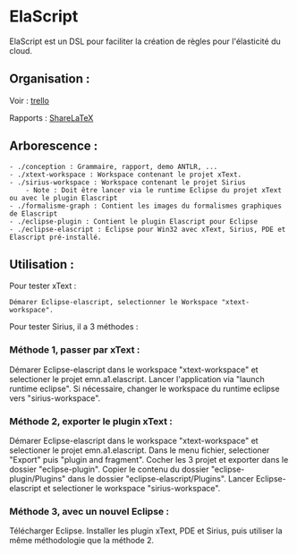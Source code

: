 # ElaScript 
ElaScript est un DSL pour faciliter la création de règles pour l'élasticité du cloud.

## Organisation :
Voir : [trello](https://trello.com/b/eXo56Ghg/elascript)

Rapports : [ShareLaTeX](https://www.sharelatex.com/project/557584a2102ebf4b1338c71e)

## Arborescence :
	- ./conception : Grammaire, rapport, demo ANTLR, ...
	- ./xtext-workspace : Workspace contenant le projet xText.
	- ./sirius-workspace : Workspace contenant le projet Sirius
		- Note : Doit être lancer via le runtime Eclipse du projet xText ou avec le plugin Elascript
	- ./formalisme-graph : Contient les images du formalismes graphiques de Elascript
	- ./eclipse-plugin : Contient le plugin Elascript pour Eclipse
	- ./eclipse-elascript : Eclipse pour Win32 avec xText, Sirius, PDE et Elascript pré-installé.

## Utilisation :
Pour tester xText :

	Démarer Eclipse-elascript, selectionner le Workspace "xtext-workspace".

Pour tester Sirius, il a 3 méthodes :

### Méthode 1, passer par xText :
Démarer Eclipse-elascript dans le workspace "xtext-workspace" et selectioner le projet emn.a1.elascript.
Lancer l'application via "launch runtime eclipse". Si nécessaire, changer le workspace du runtime eclipse 
vers "sirius-workspace".

### Méthode 2, exporter le plugin xText :
Démarer Eclipse-elascript dans le workspace "xtext-workspace" et selectioner le projet emn.a1.elascript.
Dans le menu fichier, selectioner "Export" puis "plugin and fragment". Cocher les 3 projet et exporter dans le dossier
"eclipse-plugin". Copier le contenu du dossier "eclipse-plugin/Plugins" dans le dossier "eclipse-elascript/Plugins".
Lancer Eclipse-elascript et selectioner le workspace "sirius-workspace".

### Méthode 3, avec un nouvel Eclipse :
Télécharger Eclipse. Installer les plugin xText, PDE et Sirius, puis utiliser la même méthodologie 
que la méthode 2.

